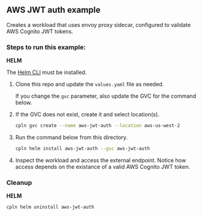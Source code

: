 ## AWS JWT auth example

Creates a workload that uses envoy proxy sidecar, configured to validate AWS Cognito JWT tokens.

### Steps to run this example:

**HELM**

The [Helm CLI](https://helm.sh/docs/intro/install/#through-package-managers) must be installed.

1. Clone this repo and update the `values.yaml` file as needed.

   If you change the `gvc` parameter, also update the GVC for the command below.

2. If the GVC does not exist, create it and select location(s).

   ```bash
   cpln gvc create --name aws-jwt-auth --location aws-us-west-2
   ```

3. Run the command below from this directory.

   ```bash
   cpln helm install aws-jwt-auth --gvc aws-jwt-auth
   ```

4. Inspect the workload and access the external endpoint. Notice how access depends on the existance of a valid AWS Cognito JWT token.

### Cleanup

**HELM**

```bash
cpln helm uninstall aws-jwt-auth
```